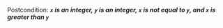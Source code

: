 Postcondition: ***`x` is an integer, `y` is an integer, `x` is not equal to `y`, and `x` is greater than `y`***